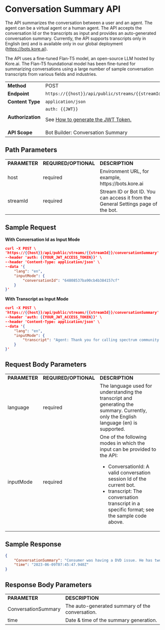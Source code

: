 # **Conversation Summary API**

The API summarizes the conversation between a user and an agent. The agent can be a virtual agent or a human agent. The API accepts the conversation Id or the transcripts as input and provides an auto-generated conversation summary. Currently, the API supports transcripts only in English (en) and is available only in our global deployment (https://bots.kore.ai).

The API uses a fine-tuned Flan-T5 model, an open-source LLM hosted by Kore.ai. The Flan-T5 foundational model has been fine-tuned for summarizing conversations using a large number of sample conversation transcripts from various fields and industries.


<table>
  <tr>
   <td><strong>Method</strong>
   </td>
   <td>POST
   </td>
  </tr>
  <tr>
   <td><strong>Endpoint</strong>
   </td>
   <td><code>https://{{host}}/api/public/streams/{{streamId}}/conversationSummary</code>
   </td>
  </tr>
  <tr>
   <td><strong>Content Type</strong>
   </td>
   <td><code>application/json</code>
   </td>
  </tr>
  <tr>
   <td><strong>Authorization</strong>
   </td>
   <td><code>auth: {{JWT}}</code>
<p>
See <a href="https://developer.kore.ai/docs/bots/api-guide/apis/#Generating_the_JWT_Token">How to generate the JWT Token.</a>
   </td>
  </tr>
  <tr>
   <td><strong>API Scope</strong>
   </td>
   <td>Bot Builder: Conversation Summary
   </td>
  </tr>
</table>



## Path Parameters


<table>
  <tr>
   <td><strong>PARAMETER</strong>
   </td>
   <td><strong>REQUIRED/OPTIONAL</strong>
   </td>
   <td><strong>DESCRIPTION</strong>
   </td>
  </tr>
  <tr>
   <td>host
   </td>
   <td>required
   </td>
   <td>Environment URL, for example, https://bots.kore.ai
   </td>
  </tr>
  <tr>
   <td>streamId
   </td>
   <td>required
   </td>
   <td>Stream ID or Bot ID. You can access it from the General Settings page of the bot.
   </td>
  </tr>
</table>



## Sample Request

**With Conversation Id as Input Mode**


```json
curl -X POST \ 
'https://{{host}}/api/public/streams/{{streamId}}/conversationSummary' \
--header 'auth: {{YOUR_JWT_ACCESS_TOKEN}}' \
--header 'Content-Type: application/json' \
--data '{
    "lang": "en",
    "inputMode": {
        "conversationId": "64808537ba90cb4b384157cf"
    }
}'
```


**With Transcript as Input Mode**


```json
curl -X POST \ 
'https://{{host}}/api/public/streams/{{streamId}}/conversationSummary' \
--header 'auth: {{YOUR_JWT_ACCESS_TOKEN}}' \
--header 'Content-Type: application/json' \
--data '{
    "lang": "en",
    "inputMode": {
        "transcript": "Agent: Thank you for calling spectrum community solutions. My name is Jeff I'\''ll be glad to assist you? Consumer: I just. My name is Tom link LINK. Agent: . Alright. How are you doing today sir. Alright. What can I do to help you? Consumer: Good how are you the yeah that? I get it right. Is it is Jeff. Agent: Yes sir. Consumer: Good. Okay. Okay. Okay um. So I'\''m was having a little I was having a DVD issue. I'\''ve got two boxes. The TV part is fine. I can get the channels in and everything is fine. Consumer: And the DVD. I'\''m. As a DVR. I guess DVR. Consumer: We'\''ve got a DVR capability on on the problem I'\''ll call at the primary box and then the secondary box upstairs the primary box is working. Consumer: Hundred percent. I can record channels. I can call them back up again. I can go forward and backwards. Everything is fully functional on the primary box for DVD the secondary box upstairs. Agent: Um-hum. Consumer: Um it it just doesn'\''t respond at all to the. You know I'\''m using the wand with the green button right in the middle the list button and it it just doesn'\''t respond at all to that. I'\''ve got full functionality on the TV channels in the guide. But but the list does not work at all. So I can'\''t protect a penny taped shows. Agent: Alright I definitely understand your concern. Dear Sir up. Glad look into this for you. Agent: Okay. So the first thing I'\''m gonna do is run a communication test if there'\''s. Consumer: Okay. Agent: If there'\''s any issues with the communication that would definitely cause problems with the DVR. Consumer: Okay. Agent: Because I need good communication going in and good communication. Going out for it. Deport that list up player programs etc. so I'\''m looking into that right now for you. Consumer: Very good. Consumer: Hello. Agent: Alright. In question for you sir. Have you had any problems with your Internet the past couple of days. Also. Consumer: Know the Internet seems fine. Agent: Okay. Alright. Because I ran a test in very quickly. Your DVR. Consumer: Okay. Agent: And your modem or Agenth failing. Agent: Let'\''s just waiting for the test to complete fully. Agent: Alright. So they'\''re Agenth failing on different frequencies. So. Agent: One more than likely has nothing to do with the other just a coincidence. But they Agenth are failing. Consumer: And and by Agenth you mean that the DVR boxes. Agent: Yes I did the DVR box that you have is failing Consumer: . Okay. Agent: In your modem just failing. Also. Consumer: Okay. Well? Yes. So we'\''ve got we'\''ve got a we'\''ve got an appointment scheduled for tomorrow at 3 o'\''clock? Should I just keep that in have a tech come in and take a look at it. Consumer: Very good. We'\''ll leave it in place then. Thank you. Agent: Absolutely. Alright you'\''re welcome ma'\''am, it'\''s gonna place some notes on the account. Agent: DVR failed signal level check in modem. Modem failed. Also. Agent: Alright great. So yes I would definitely say keep the appointment and technician gets here he can go through everything test everything and make sure everything is working properly for you. Consumer: Super. Thank you so much. Agent: Alright. You'\''re more than welcome sir. We do apologize for the inconvenience but we look forward to getting a technician out there and resolve an issue for you sir."
    }
}'
```



## Request Body Parameters


<table>
  <tr>
   <td><strong>PARAMETER</strong>
   </td>
   <td><strong>REQUIRED/OPTIONAL</strong>
   </td>
   <td><strong>DESCRIPTION</strong>
   </td>
  </tr>
  <tr>
   <td>language
   </td>
   <td>required
   </td>
   <td>The language used for understanding the transcript and generating the summary. Currently, only the English language (en) is supported.
   </td>
  </tr>
  <tr>
   <td>inputMode
   </td>
   <td>required
   </td>
   <td>One of the following modes in which the input can be provided to the API:
<ul>

<li>ConversationId: A valid conversation session Id of the current bot.

<li>transcript: The conversation transcript in a specific format; see the sample code above.
</li>
</ul>
   </td>
  </tr>
</table>



## Sample Response


```json
{
    "ConversationSummary": "Consumer was having a DVD issue. He has two boxes. The TV part is fine. The DVD is a DVR. The list doesn't work at all. Consumer needs good communication going in and good communication going out for it.",
    "time": "2023-06-09T07:45:47.940Z"
}
```



## Response Body Parameters


<table>
  <tr>
   <td><strong>PARAMETER</strong>
   </td>
   <td><strong>DESCRIPTION</strong>
   </td>
  </tr>
  <tr>
   <td>ConversationSummary
   </td>
   <td>The auto-generated summary of the conversation.
   </td>
  </tr>
  <tr>
   <td>time
   </td>
   <td>Date & time of the summary generation.
   </td>
  </tr>
</table>

